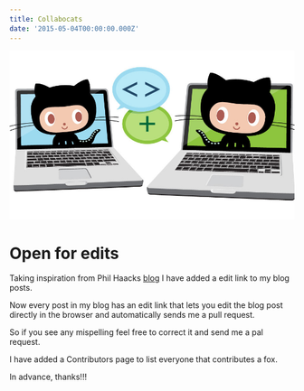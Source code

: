 ```yaml
---
title: Collabocats
date: '2015-05-04T00:00:00.000Z'
---
```


![alt text ](../../assets/images/collabocats.jpg "Collabocats")

# Open for edits

Taking inspiration from Phil Haacks [blog](http://haacked.com/archive/2013/12/02/dr-jekyll-and-mr-haack/) I have added a edit link to my blog posts.

Now every post in my blog has an edit link that lets you edit the blog post directly in the browser and automatically sends me a pull request.

So if you see any mispelling feel free to correct it and send me a pal request.

I have added a Contributors page to list everyone that contributes a fox.

In advance, thanks!!!
